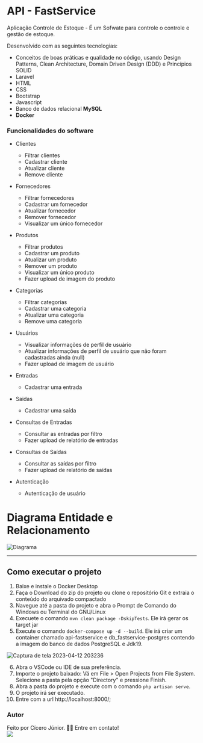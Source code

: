 # API - FastService
Aplicação Controle de Estoque - É um Sofwate para controle o controle e gestão de estoque.

Desenvolvido com as seguintes tecnologias:
- Conceitos de boas práticas e qualidade no código, usando Design Patterns, Clean Architecture, Domain Driven Design (DDD) e Princípios SOLID
- Laravel
- HTML
- CSS
- Bootstrap
- Javascript
- Banco de dados relacional **MySQL**
- **Docker**

 ### Funcionalidades do software
 - Clientes
    - Filtrar clientes
    - Cadastrar cliente
    - Atualizar cliente
    - Remove cliente

- Fornecedores
    - Filtrar fornecedores
    - Cadastrar um fornecedor
    - Atualizar fornecedor
    - Remover fornecedor
    - Visualizar um único fornecedor

- Produtos
    - Filtrar produtos
    - Cadastrar um produto
    - Atualizar um produto
    - Remover um produto
    - Visualizar um único produto
    - Fazer upload de imagem do produto

- Categorias
    - Filtrar categorias
    - Cadastrar uma categoria
    - Atualizar uma categoria
    - Remove uma categoria
 
- Usuários
    - Visualizar informações de perfil de usuário
    - Atualizar informações de perfil de usuário que não foram cadastradas ainda (null)
    - Fazer upload de imagem de usuário
    
- Entradas
    - Cadastrar uma entrada

- Saidas
    - Cadastrar uma saída
 
- Consultas de Entradas
    - Consultar as entradas por filtro
    - Fazer upload de relatório de entradas

- Consultas de Saídas
    - Consultar as saídas por filtro
    - Fazer upload de relatório de saídas

- Autenticação
    - Autenticação de usuário
    
# Diagrama Entidade e Relacionamento

![Diagrama](https://github.com/juniorsilvacc/logistics-api/assets/43589505/81003074-3a46-4dcf-a7e8-f53093699d42)

---
## Como executar o projeto

1. Baixe e instale o Docker Desktop
2. Faça o Download do zip do projeto ou clone o repositório Git e extraia o conteúdo do arquivado compactado
3. Navegue até a pasta do projeto e abra o Prompt de Comando do Windows ou Terminal do GNU/Linux
4. Execuete o comando `mvn clean package -DskipTests`. Ele irá gerar os target jar
5. Execute o comando `docker-compose up -d --build`. Ele irá criar um container chamado api-fastservice e db_fastservice-postgres contendo a imagem do banco de dados PostgreSQL e Jdk19.

![Captura de tela 2023-04-12 203236](https://user-images.githubusercontent.com/43589505/231607980-d6ce2108-7ed0-4e8e-b681-4b9d2b0a6603.png)

6.  Abra o VSCode ou IDE de sua preferência.
7.  Importe o projeto baixado: Vá em File > Open Projects from File System. Selecione a pasta pela opção "Directory" e pressione Finish.
9.  Abra a pasta do projeto e execute com o comando `php artisan serve`.
10.  O projeto irá ser executado.
11.  Entre com a url http://localhost:8000/; 

### Autor
Feito por Cícero Júnior. 👋🏽 Entre em contato! <br>
<a href="https://www.linkedin.com/in/juniiorsilvadev/" target="_blank"><img src="https://img.shields.io/badge/-LinkedIn-%230077B5?style=for-the-badge&logo=linkedin&logoColor=white" target="_blank"></a> 




